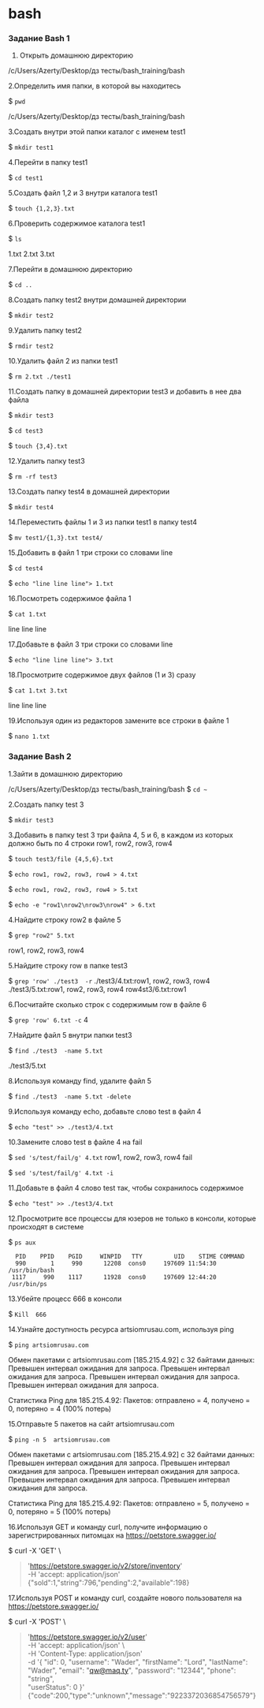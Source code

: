 # bash 

### Задание Bash 1


1. Открыть домашнюю директорию

 /c/Users/Azerty/Desktop/дз тесты/bash_training/bash

2.Определить имя папки, в которой вы находитесь

 $ `pwd`

 /c/Users/Azerty/Desktop/дз тесты/bash_training/bash

3.Создать внутри этой папки каталог  с именем test1

 $ `mkdir test1`

4.Перейти в папку test1

 $ `cd test1`

5.Создать файл 1,2 и 3 внутри каталога test1
 
 $ `touch {1,2,3}.txt`

6.Проверить содержимое каталога test1

 $ `ls`

 1.txt  2.txt  3.txt

7.Перейти в домашнюю директорию

 $ `cd ..`

8.Создать папку test2 внутри домашней директории

 $ `mkdir test2`

9.Удалить папку test2

 $ `rmdir test2`

10.Удалить файл 2 из папки test1

 $ `rm 2.txt ./test1`

11.Создать папку в домашней директории test3 и добавить в нее два файла

$ `mkdir test3`

 $ `cd test3`

 $ `touch {3,4}.txt`

12.Удалить папку test3

 $ `rm -rf test3`

13.Создать папку test4 в домашней директории

 $ `mkdir test4`

14.Переместить файлы 1 и 3 из папки test1 в папку test4

 $ `mv test1/{1,3}.txt test4/`

15.Добавить в файл 1 три строки со словами line

 $ `cd test4`

 $ `echo "line line line"> 1.txt`

16.Посмотреть содержимое файла 1

 $ `cat 1.txt`

 line line line

17.Добавьте в файл 3 три строки со словами line

 $ `echo "line line line"> 3.txt`

18.Просмотрите содержимое двух файлов (1 и 3) сразу

 $ `cat 1.txt 3.txt`

 line line line

19.Используя один из редакторов замените все строки в файле 1

 $ `nano 1.txt`


 ### Задание Bash 2

 1.Зайти в домашнюю директорию

  /c/Users/Azerty/Desktop/дз тесты/bash_training/bash
  $ `cd ~`

 2.Создать папку test 3

  $ `mkdir test3`

 3.Добавить в папку test 3 три файла 4, 5 и 6, в каждом из которых должно быть по 4 строки row1, row2, row3, row4

  $ `touch test3/file {4,5,6}.txt`

  $ `echo row1, row2, row3, row4 > 4.txt`

  $ `echo row1, row2, row3, row4 > 5.txt`

  $ `echo -e "row1\nrow2\nrow3\nrow4" > 6.txt`

 4.Найдите строку row2 в файле 5

  $ `grep "row2" 5.txt`
  
  row1, row2, row3, row4

  5.Найдите строку row в папке test3

  $ `grep 'row' ./test3  -r`
  ./test3/4.txt:row1, row2, row3, row4
  ./test3/5.txt:row1, row2, row3, row4
  row4st3/6.txt:row1
  
  6.Посчитайте сколько строк с содержимым row в файле 6
  
  $ `grep 'row' 6.txt -c`
  4
  
  7.Найдите файл 5 внутри папки test3

  $ `find ./test3  -name 5.txt`

  ./test3/5.txt

  8.Используя команду find, удалите файл 5

  $ `find ./test3  -name 5.txt -delete`

  9.Используя команду echo, добавьте слово test в файл 4

  $ `echo "test" >> ./test3/4.txt`

  10.Замените слово test в файле 4 на fail

  $ `sed 's/test/fail/g' 4.txt`
  row1, row2, row3, row4
  fail

  $ `sed 's/test/fail/g' 4.txt -i`

  11.Добавьте в файл 4 слово test так, чтобы сохранилось содержимое

  $ `echo "test" >> ./test3/4.txt`

  12.Просмотрите все процессы для юзеров не только в консоли, которые происходят в системе

  $ `ps aux`
      
      
      PID    PPID    PGID     WINPID   TTY         UID    STIME COMMAND
      990       1     990      12208  cons0     197609 11:54:30 /usr/bin/bash
     1117     990    1117      11928  cons0     197609 12:44:20 /usr/bin/ps 


  13.Убейте процесс 666 в консоли
  
  $ `Kill  666`

  14.Узнайте доступность ресурса artsiomrusau.com, используя ping
  
  $ `ping artsiomrusau.com`

Обмен пакетами с artsiomrusau.com [185.215.4.92] с 32 байтами данных:
Превышен интервал ожидания для запроса.
Превышен интервал ожидания для запроса.
Превышен интервал ожидания для запроса.
Превышен интервал ожидания для запроса.

Статистика Ping для 185.215.4.92:
    Пакетов: отправлено = 4, получено = 0, потеряно = 4
    (100% потерь)


  15.Отправьте 5 пакетов на сайт artsiomrusau.com

  $ `ping -n 5  artsiomrusau.com`

Обмен пакетами с artsiomrusau.com [185.215.4.92] с 32 байтами данных:
Превышен интервал ожидания для запроса.
Превышен интервал ожидания для запроса.
Превышен интервал ожидания для запроса.
Превышен интервал ожидания для запроса.
Превышен интервал ожидания для запроса.

Статистика Ping для 185.215.4.92:
    Пакетов: отправлено = 5, получено = 0, потеряно = 5
    (100% потерь)

  16.Используя GET и команду curl, получите информацию о зарегистрированных питомцах на https://petstore.swagger.io/

  $ curl -X 'GET' \
>   'https://petstore.swagger.io/v2/store/inventory' \
>   -H 'accept: application/json'
{"sold":1,"string":796,"pending":2,"available":198}

  17.Используя POST и команду curl, создайте нового пользователя на https://petstore.swagger.io/

  $ curl -X 'POST' \
  >   'https://petstore.swagger.io/v2/user' \
  >   -H 'accept: application/json' \        
  >   -H 'Content-Type: application/json' \
  >   -d '{
  >   "id": 0,
  >   "username": "Wader",
  >   "firstName": "Lord",
  >   "lastName": "Wader", 
  >   "email": "qw@maq.ty",
  >   "password": "12344", 
  >   "phone": "string",   
  >   "userStatus": 0
  > }'
  {"code":200,"type":"unknown","message":"9223372036854756579"}

